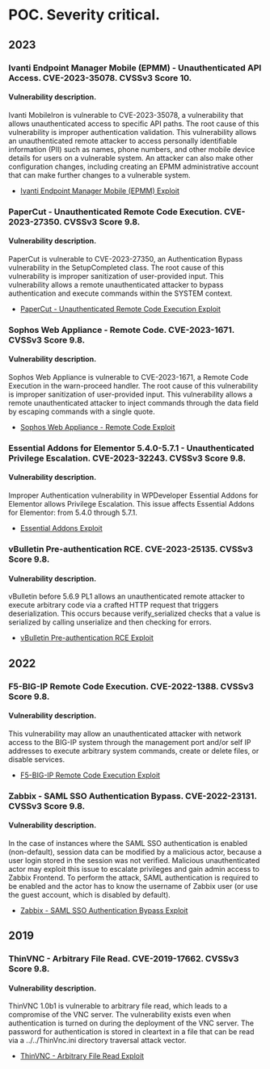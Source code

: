 # POC. Severity critical.
## 2023
### Ivanti Endpoint Manager Mobile (EPMM) - Unauthenticated API Access. CVE-2023-35078. CVSSv3 Score 10.
#### Vulnerability description.
Ivanti MobileIron is vulnerable to CVE-2023-35078, a vulnerability that allows unauthenticated access to specific API paths. The root cause of this vulnerability is improper authentication validation. This vulnerability allows an unauthenticated remote attacker to access personally identifiable information (PII) such as names, phone numbers, and other mobile device details for users on a vulnerable system. An attacker can also make other configuration changes, including creating an EPMM administrative account that can make further changes to a vulnerable system.
- [Ivanti Endpoint Manager Mobile (EPMM) Exploit](https://github.com/getdrive/POC/tree/main/2023/Ivanti%20Endpoint%20Manager%20Mobile%20(EPMM))


### PaperCut - Unauthenticated Remote Code Execution. CVE-2023-27350. CVSSv3 Score 9.8.
#### Vulnerability description.
PaperCut is vulnerable to CVE-2023-27350, an Authentication Bypass vulnerability in the SetupCompleted class. The root cause of this vulnerability is improper sanitization of user-provided input. This vulnerability allows a remote unauthenticated attacker to bypass authentication and execute commands within the SYSTEM context.
- [PaperCut - Unauthenticated Remote Code Execution Exploit](https://github.com/getdrive/POC/tree/main/2023/PaperCut)

### Sophos Web Appliance - Remote Code. CVE-2023-1671. CVSSv3 Score 9.8.
#### Vulnerability description.
Sophos Web Appliance is vulnerable to CVE-2023-1671, a Remote Code Execution in the warn-proceed handler. The root cause of this vulnerability is improper sanitization of user-provided input. This vulnerability allows a remote unauthenticated attacker to inject commands through the data field by escaping commands with a single quote.
- [Sophos Web Appliance - Remote Code Exploit](https://github.com/getdrive/POC/tree/main/2023/Sophos%20Web%20Appliance)
    
### Essential Addons for Elementor 5.4.0-5.7.1 - Unauthenticated Privilege Escalation. CVE-2023-32243. CVSSv3 Score 9.8.
#### Vulnerability description. 
Improper Authentication vulnerability in WPDeveloper Essential Addons for Elementor allows Privilege Escalation. This issue affects Essential Addons for Elementor: from 5.4.0 through 5.7.1.
- [Essential Addons Exploit](https://github.com/getdrive/POC/tree/main/2023/Essential%20Addons)

### vBulletin Pre-authentication RCE. CVE-2023-25135. CVSSv3 Score 9.8.
#### Vulnerability description. 
vBulletin before 5.6.9 PL1 allows an unauthenticated remote attacker to execute arbitrary code via a crafted HTTP request that triggers deserialization. This occurs because verify_serialized checks that a value is serialized by calling unserialize and then checking for errors. 
- [vBulletin Pre-authentication RCE Exploit](https://github.com/getdrive/POC/tree/main/2023/vbulletin)

## 2022
### F5-BIG-IP Remote Code Execution. CVE-2022-1388. CVSSv3 Score 9.8.
#### Vulnerability description.
This vulnerability may allow an unauthenticated attacker with network access to the BIG-IP system through the management port and/or self IP addresses to execute arbitrary system commands, create or delete files, or disable services.
- [F5-BIG-IP Remote Code Execution Exploit](https://github.com/getdrive/POC/tree/main/2022/F5-Big-IP)

### Zabbix - SAML SSO Authentication Bypass. CVE-2022-23131. CVSSv3 Score 9.8.
#### Vulnerability description.
In the case of instances where the SAML SSO authentication is enabled (non-default), session data can be modified by a malicious actor, because a user login stored in the session was not verified. Malicious unauthenticated actor may exploit this issue to escalate privileges and gain admin access to Zabbix Frontend. To perform the attack, SAML authentication is required to be enabled and the actor has to know the username of Zabbix user (or use the guest account, which is disabled by default).
- [Zabbix - SAML SSO Authentication Bypass Exploit](https://github.com/getdrive/POC/tree/main/2022/Zabbix)

## 2019
### ThinVNC - Arbitrary File Read. CVE-2019-17662. CVSSv3 Score 9.8.
#### Vulnerability description.
ThinVNC 1.0b1 is vulnerable to arbitrary file read, which leads to a compromise of the VNC server. The vulnerability exists even when authentication is turned on during the deployment of the VNC server. The password for authentication is stored in cleartext in a file that can be read via a ../../ThinVnc.ini directory traversal attack vector.
- [ThinVNC - Arbitrary File Read Exploit](https://github.com/getdrive/POC/tree/main/2019/ThinVNC)
